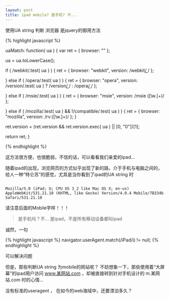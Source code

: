 ```yaml
---
layout: post
title: ipad mobile? 是手机? 不... 
---
```


使用UA string 判断 浏览器 是jquery的御用方法

{% highlight javascript %}

uaMatch: function( ua ) {
  var ret = { browser: "" };

  ua = ua.toLowerCase();

  if ( /webkit/.test( ua ) ) {
    ret = { browser: "webkit", version: /webkit[\/ ]([\w.]+)/ };

  } else if ( /opera/.test( ua ) ) {
    ret = { browser: "opera", version:  /version/.test( ua ) ? /version[\/ ]([\w.]+)/ : /opera[\/ ]([\w.]+)/ };

  } else if ( /msie/.test( ua ) ) {
    ret = { browser: "msie", version: /msie ([\w.]+)/ };

  } else if ( /mozilla/.test( ua ) &amp;&amp; !/compatible/.test( ua ) ) {
    ret = { browser: "mozilla", version: /rv:([\w.]+)/ };
  }

  ret.version = (ret.version &amp;&amp; ret.version.exec( ua ) || [0, "0"])[1];

  return ret;
}

{% endhighlight %}

这方法很方便，也很脆弱，不信的话，可以看看我们亲爱的ipad...

随着ipad的出现，浏览网页的方式似乎出现了新的路，介于手机与电脑之间的，给人一种“特仑苏”的感觉，尤其是当你看到了ipad的UA string 时

<code>
Mozilla/5.0 (iPad; U; CPU OS 3_2 like Mac OS X; en-us) AppleWebKit/531.21.10 (KHTML, like Gecko) Version/4.0.4 Mobile/7B334b Safari/531.21.10
</code>

请注意后面的Mobile字样！！！
<blockquote>是手机吗？不...
是ipad，不是所有移动设备都叫ipad</blockquote>
诚然，一句

{% highlight javascript %}
navigator.userAgent.match(/iPad/i) != null;
{% endhighlight %}

可以解决问题

但是，那些判断UA string 为mobile的网站呢？
不妨想象一下，那些使用着“大屏幕”的ipad用户访问 www.某网站.com ，却被直接转到针对手机设计的 m.某网站.com 时的心情...

没有标准的useragent ， 在如今的web海域中，还要漂泊多久？
